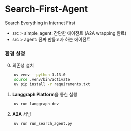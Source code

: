 # Search-First-Agent

Search Everything in Internet First

-   src > simple_agent: 간단한 에이전트 (A2A wrapping 완료)
-   src > agent: 진짜 만들고자 하는 에이전트

### 환경 설정

0. 의존성 설치

```bash
    uv venv --python 3.13.0
    source .venv/bin/activate
    uv pip install -r requirements.txt
```

1. **Langgraph Platform**을 통한 실행

```bash
    uv run langgraph dev
```

2. **A2A** 서빙

```bash
    uv run run_search_agent.py
```
